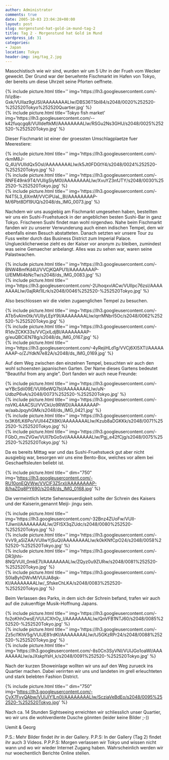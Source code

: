 ```yaml
---
author: Administrator
comments: true
date: 2005-10-03 23:04:28+00:00
layout: post
slug: morgenstund-hat-gold-im-mund-tag-2
title: Tag 2 - Morgenstund hat Gold im Mund
wordpress_id: 31
categories:
- Japan
location: Tokyo
header-img: img/tag_2.jpg
---
```


Masochistisch wie wir sind, wurden wir um 5 Uhr in der Frueh vom Wecker geweckt. Der Grund war der beruehmte Fischmarkt im Hafen von Tokyo, der bereits um diese Uhrzeit seine Pforten oeffnete.


<div class="row">
<div class="col-sm-6">
   {% include picture.html title='' img='https://lh3.googleusercontent.com/-IViz8ie-Gxk/VUIIaz9gUSI/AAAAAAAALIw/DBS36T5bI84/s2048/0020%252520-%252520Tokyo%252520Quartier.jpg' %}
 </div>
<div class="col-sm-6">
   {% include picture.html title='Tokyo fish market' img='https://lh3.googleusercontent.com/--k42fuqcgq8/VUIIdeftkMI/AAAAAAAALIw/RSGu2Ns3GHU/s2048/0025%252520-%252520Tokyo.jpg' %}
 </div>
</div>

Dieser Fischmarkt ist einer der groessten Umschlagplaetze fuer Meerestiere:

<div class="row">
<div class="col-sm-4">
   {% include picture.html title='' img='https://lh3.googleusercontent.com/-rkmM8J-Q_4U/VUIIdQx5OsI/AAAAAAAALIw/k5Jt0FDGtY4/s2048/0024%252520-%252520Tokyo.jpg' %}
 </div>
<div class="col-sm-4">
   {% include picture.html title='' img='https://lh3.googleusercontent.com/-RNFE49nk9T4/VUIIgSiyM0I/AAAAAAAALIw/XvuYZ3nfJTY/s2048/0030%252520-%252520Tokyo.jpg' %}
 </div>
<div class="col-sm-4">
   {% include picture.html title='' img='https://lh3.googleusercontent.com/-N4T5L3_6XmM/VVCiPUaL_BI/AAAAAAAAP-M/6Pbt8Df19UQ/s2048/ds_IMG_0073.jpg' %}
 </div>
</div>

Nachdem wir uns ausgiebig am Fischmarkt umgesehen haben, bestellten wir uns ein Sushi-Fruehstueck in der angeblichen besten Sushi-Bar in ganz Tokyo. Frischeren Sushi findet man wohl nirgendwo.
Nahe beim Fischmarkt fanden wir zu unserer Verwunderung auch einen indischen Tempel, dem wir ebenfalls einen Besuch abstatteten. Danach setzten wir unsere Tour zu Fuss weiter durch das Business District zum Imperial Palace. Ungluecklicherweise zieht es der Kaiser vor anonym zu bleiben, zumindest was seine Gemaecher anbelangt. Alles was zu sehen war, waren seine Palastwachen.

<div class="row">
<div class="col-sm-6">
   {% include picture.html title='' img='https://lh3.googleusercontent.com/-BNW48mfKd4U/VVCjKQAPU1I/AAAAAAAAP-U/EMMli4bNcTw/s2048/ds_IMG_0083.jpg' %}
 </div>
<div class="col-sm-6">
   {% include picture.html title='' img='https://lh3.googleusercontent.com/-2UhoqxvlACw/VUIIpc76zsI/AAAAAAAALIw/0ajRAt1ILrk/s2048/0046%252520-%252520Tokyo.jpg' %}
 </div>
</div>


Also beschlossen wir die vielen zugaenglichen Tempel zu besuchen.

<div class="row">
<div class="col-sm-4">
   {% include picture.html title='' img='https://lh3.googleusercontent.com/-ATb5vAlm0tk/VUIIyLEpY9I/AAAAAAAALIw/qrrMNbrI5Oc/s2048/0062%252520-%252520Tokyo.jpg' %}
 </div>
<div class="col-sm-4">
   {% include picture.html title='' img='https://lh3.googleusercontent.com/-R1dvZCKK33s/VVCjxlLdjBI/AAAAAAAAP-g/euQBCiEN78g/s2048/ds_IMG_0167.jpg' %}
 </div>
<div class="col-sm-4">
   {% include picture.html title='' img='https://lh3.googleusercontent.com/-4yRejiHLd1g/VVCj6XI5XTI/AAAAAAAAP-o/ZJYdkN7e82A/s2048/ds_IMG_0169.jpg' %}
 </div>
</div>


Auf dem Weg zwischen den einzelnen Tempel, besuchten wir auch den wohl schoensten japanischen Garten. Der Name dieses Gartens bedeutet "Beautiful from any angle". Dort fanden wir auch neue Freunde:


<div class="row">
 <div class="col-sm-6">
   {% include picture.html title='' img='https://lh3.googleusercontent.com/-wYBcSdii09E/VUII6eWQ7bI/AAAAAAAALIw/uN-UdbzP6vA/s2048/0073%252520-%252520Tokyo.jpg' %}
 </div>
<div class="col-sm-6">
   {% include picture.html title='' img='https://lh3.googleusercontent.com/-nsVKL4AACSU/VVCkUo9RWDI/AAAAAAAAP-w/aabJpqyhGMk/s2048/ds_IMG_0421.jpg' %}
 </div>

</div>

<div class="row">
 <div class="col-sm-6">
   {% include picture.html title='' img='https://lh3.googleusercontent.com/-tx3K6fLK6Po/VUII44ZX8KI/AAAAAAAALIw/Kzub8aDGKKk/s2048/0071%252520-%252520Tokyo.jpg' %}
 </div>
<div class="col-sm-6">
   {% include picture.html title='' img='https://lh3.googleusercontent.com/-FGbO_mvZVGw/VUII7bGo5vI/AAAAAAAALIw/Pgj_e42fCjg/s2048/0075%252520-%252520Tokyo.jpg' %}
 </div>
</div>


Da es bereits Mittag war und das Sushi-Fruehstueck gut aber nicht ausgiebig war, besorgen wir uns eine Bento-Box, welches vor allem bei Geschaeftsleuten beliebt ist.

{% include picture.html title='' dim="750" img='https://lh3.googleusercontent.com/-RU10onEQVWw/VVClF3Z5rxI/AAAAAAAAP-8/haZDq8PY690/s2048/ds_IMG_0168.jpg' %}


Die vermeintlich letzte Sehenswuerdigkeit sollte der Schrein des Kaisers und der Kaiserin,genannt Meiji- jingu sein.

<div class="row">
 <div class="col-sm-6">
   {% include picture.html title='' img='https://lh3.googleusercontent.com/-32Bnz4ZUoFw/VUII-TJlwnI/AAAAAAAALIw/2FISX3qZUdc/s2048/0080%252520-%252520Tokyo.jpg' %}
 </div>
<div class="col-sm-6">
   {% include picture.html title='' img='https://lh3.googleusercontent.com/-VvV9_aSiZAA/VUIIwYjSuQI/AAAAAAAALIw/k0kKNfCpO24/s2048/0058%252520-%252520Tokyo.jpg' %}
 </div>

</div>

<div class="row">
<div class="col-sm-6">
   {% include picture.html title='' img='https://lh3.googleusercontent.com/-DR3jhhi-8NQ/VUII_0mkE7I/AAAAAAAALIw/ZQyz0u9ZURw/s2048/0081%252520-%252520Tokyo.jpg' %}
 </div>
<div class="col-sm-6">
   {% include picture.html title='' img='https://lh3.googleusercontent.com/-S0laByhDWvM/VUIJA8qk-KI/AAAAAAAALIw/_SfskeChLKA/s2048/0083%252520-%252520Tokyo.jpg' %}
 </div>
</div>


Beim Verlassen des Parks, in dem sich der Schrein befand, trafen wir auch auf die zukuenftige Musik-Hoffnung Japans.

<div class="row">
<div class="col-sm-4">
   {% include picture.html title='' img='https://lh3.googleusercontent.com/-fo2oKhhOwsE/VUIJCXhOy_I/AAAAAAAALIw/QnVFB1NTJ60/s2048/0085%252520-%252520Tokyo.jpg' %}
 </div>
<div class="col-sm-4">
   {% include picture.html title='' img='https://lh3.googleusercontent.com/-Zz5cI1KhV5g/VUIJE81rdKI/AAAAAAAALIw/tJ5GKzRPr24/s2048/0088%252520-%252520Tokyo.jpg' %}
 </div>
<div class="col-sm-4">
   {% include picture.html title='' img='https://lh3.googleusercontent.com/-8s0Cn3SyVNI/VUIJGo1oaWI/AAAAAAAALIw/aJXskpYsH_k/s2048/0091%252520-%252520Tokyo.jpg' %}
 </div>
</div>


Nach der kurzen Showeinlage wollten wir uns auf den Weg zurueck ins Quartier machen. Dabei verirrten wir uns und landeten im grell erleuchteten und stark belebten Fashion District.

{% include picture.html title='' dim="750" img='https://lh3.googleusercontent.com/-CyX7FvyQAbw/VUIJIY1Ln0I/AAAAAAAALIw/ScziaVeBdEo/s2048/0095%252520-%252520Tokyo.jpg' %}


Nach  ca. 14 Stunden Sightseeing erreichten wir schliesslich unser Quartier, wo wir uns die wohlverdiente Dusche gönnten (leider keine Bilder ;-))

Uemit & Georg

P.S.: Mehr Bilder findet ihr in der Gallery.
P.P.S: In der Gallery (Tag 2) findet ihr auch 3 Videos.
P.P.P.S: Morgen verlassen wir Tokyo und wissen nicht wann und wo wir wieder Internet Zugang haben. Wahrscheinlich werden wir nur woechentlich Berichte Online stellen.
